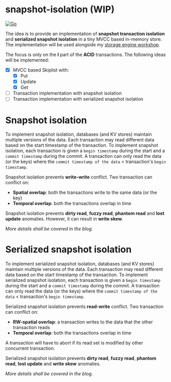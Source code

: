 # snapshot-isolation (WIP)
[![Go](https://github.com/SarthakMakhija/snapshot-isolation/actions/workflows/build.yml/badge.svg)](https://github.com/SarthakMakhija/snapshot-isolation/actions/workflows/build.yml)

The idea is to provide an implementation of **snapshot transaction isolation** and **serialized snapshot isolation** in a tiny MVCC based in-memory store.
The implementation will be used alongside my [storage engine workshop](https://github.com/SarthakMakhija/storage-engine-workshop-template).

The focus is only on the **I** part of the **ACID** transactions. The following ideas will be implemented:
- [X] MVCC based Skiplist with:
  - [X] Put
  - [X] Update
  - [X] Get
- [ ] Transaction implementation with snapshot isolation
- [ ] Transaction implementation with serialized snapshot isolation

# Snapshot isolation
To implement snapshot isolation, databases (and KV stores) maintain multiple versions of the data. Each
transaction may read different data based on the start timestamp of the transaction. To implement snapshot isolation, each
transaction is given a `begin timestamp` during the start and a `commit timestamp` during the commit. A transaction can
only read the data (or the keys) where the `commit timestamp of the data` < transaction's `begin timestamp`.

Snapshot isolation prevents **write-write** conflict. Two transaction can conflict on:
- **Spatial overlap**: both the transactions write to the same data (or the key)
- **Temporal overlap**: both the transactions overlap in time

Snapshot isolation prevents **dirty read**, **fuzzy read**, **phantom read** and **lost update** anomalies. 
However, it can result in **write skew**. 

*More details shall be covered in the blog.*

# Serialized snapshot isolation
To implement serialized snapshot isolation, databases (and KV stores) maintain multiple versions of the data. Each
transaction may read different data based on the start timestamp of the transaction. To implement serialized snapshot isolation, each
transaction is given a `begin timestamp` during the start and a `commit timestamp` during the commit. A transaction can
only read the data (or the keys) where the `commit timestamp of the data` < transaction's `begin timestamp`.

Serialized snapshot isolation prevents **read-write** conflict. Two transaction can conflict on:
- **RW-spatial overlap**: a transaction writes to the data that the other transaction reads
- **Temporal overlap**: both the transactions overlap in time

A transaction will have to abort if its read set is modified by other concurrent transaction.

Serialized snapshot isolation prevents **dirty read**, **fuzzy read**, **phantom read**, **lost update** and **write skew** anomalies.

*More details shall be covered in the blog.*